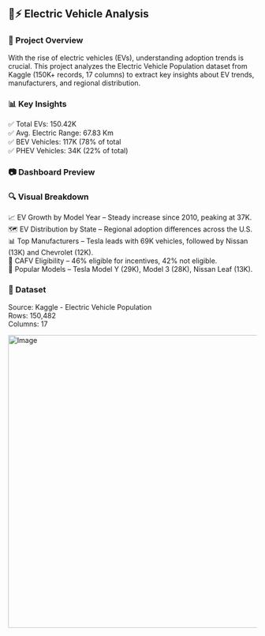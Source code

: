 
## 🚗⚡ Electric Vehicle Analysis  
### 📌 Project Overview  
With the rise of electric vehicles (EVs), understanding adoption trends is crucial. This project analyzes the Electric Vehicle Population dataset from Kaggle (150K+ records, 17 columns) to extract key insights about EV trends, manufacturers, and regional distribution.  

### 📊 Key Insights  
✅ Total EVs: 150.42K  
✅ Avg. Electric Range: 67.83 Km  
✅ BEV Vehicles: 117K (78% of total  
✅ PHEV Vehicles: 34K (22% of total)  
 
### 📷 Dashboard Preview  

### 🔍 Visual Breakdown  
📈 EV Growth by Model Year – Steady increase since 2010, peaking at 37K.  
🗺️ EV Distribution by State – Regional adoption differences across the U.S.  
📊 Top Manufacturers – Tesla leads with 69K vehicles, followed by Nissan (13K) and Chevrolet (12K).  
🍩 CAFV Eligibility – 46% eligible for incentives, 42% not eligible.  
🌳 Popular Models – Tesla Model Y (29K), Model 3 (28K), Nissan Leaf (13K).  

### 📁 Dataset  
Source: Kaggle - Electric Vehicle Population  
Rows: 150,482  
Columns: 17  

<img width="593" alt="Image" src="https://github.com/user-attachments/assets/a744af7c-73a0-4340-841b-80e2f980bc28" />
